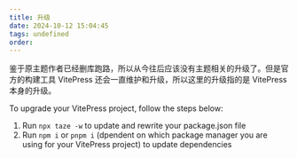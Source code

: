 ```yaml
---
title: 升级
date: 2024-10-12 15:04:45
tags: undefined
order: 
---
```


鉴于原主题作者已经删库跑路，所以从今往后应该没有主题相关的升级了。但是官方的构建工具 VitePress 还会一直维护和升级，所以这里的升级指的是 VitePress 本身的升级。

To upgrade your VitePress project, follow the steps below:

1. Run `npx taze -w` to update and rewrite your package.json file
2. Run `npm i` or `pnpm i` (dpendent on which package manager you are using for your VitePress project) to update dependencies
